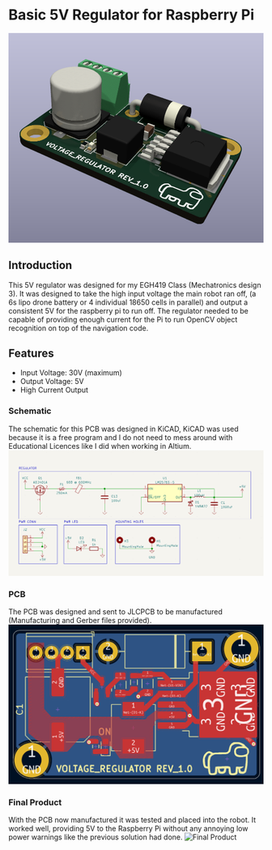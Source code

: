# Basic 5V Regulator for Raspberry Pi

![Regulator Image](regulatorImage.png)

## Introduction

This 5V regulator was designed for my EGH419 Class (Mechatronics design 3). It was designed to take the high input voltage the main robot ran off, (a 6s lipo drone battery or 4 individual 18650 cells in parallel) and output a consistent 5V for the raspberry pi to run off. The regulator needed to be capable of providing enough current for the Pi to run OpenCV object recognition on top of the navigation code. 

## Features

- Input Voltage: 30V (maximum)
- Output Voltage: 5V
- High Current Output

### Schematic
The schematic for this PCB was designed in KiCAD, KiCAD was used because it is a free program and I do not need to mess around with Educational Licences like I did when working in Altium.
![Schematic](schematic.png)

### PCB
The PCB was designed and sent to JLCPCB to be manufactured (Manufacturing and Gerber files provided).
![PCB](pcb.png)

### Final Product
With the PCB now manufactured it was tested and placed into the robot. It worked well, providing 5V to the Raspberry Pi without any annoying low power warnings like the previous solution had done.
![Final Product](finalProduct.png)


